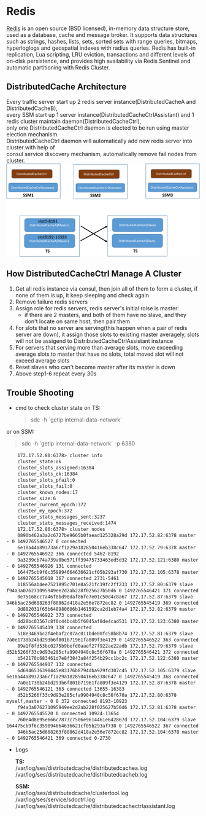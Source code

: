 # Redis

[Redis](https://redis.io/) is an open source \(BSD licensed\), in-memory data structure store, used as a database, cache and message broker. It supports data structures such as strings, hashes, lists, sets, sorted sets with range queries, bitmaps, hyperloglogs and geospatial indexes with radius queries. Redis has built-in replication, Lua scripting, LRU eviction, transactions and different levels of on-disk persistence, and provides high availability via Redis Sentinel and automatic partitioning with Redis Cluster.

## DistributedCache Architecture

Every traffic server start up 2 redis server instance\(DistributedCacheA and DistributedCacheB\),  
every SSM start up 1 server instance\(DistributedCacheCtrlAssistant\) and 1 redis cluster maintain daemon\(DistributedCacheCtrl\),  
only one DistributedCacheCtrl daemon is elected to be run using master election mechanism.  
DistributedCacheCtrl daemon will automatically add new redis server into cluster with help of  
consul service discovery mechanism, automatically remove fail nodes from cluster.  
![](./architecture.png)

## How DistributedCacheCtrl Manage A Cluster

1. Get all redis instance via consul, then join all of them to form a cluster, if none of them is up, it keep sleeping and check again
2. Remove failure redis servers
3. Assign role for redis servers, redis server's initial rolse is master:
   * if there are 2 masters, and both of them have no slave, and they don't locate on same host, then pair them 
4. For slots that no server are serving\(this happen when a pair of redis server are down\), it assign those slots to existing master averagely, slots will not be assigend to DistributedCacheCtrlAssistant instance
5. For servers that serving more than average slots, move exceeding average slots to master that have no slots, total moved slot will not exceed average slots
6. Reset slaves who can't become master after its master is down
7. Above step1-6 repeat every 30s

## Trouble Shooting

* cmd to check cluster state on TS:
  > sdc  -h  \`getip internal-data-network\`

or on SSM:

> sdc  -h  \`getip internal-data-network\` -p 6380

```
    172.17.52.80:6378> cluster info
    cluster_state:ok
    cluster_slots_assigned:16384
    cluster_slots_ok:16384
    cluster_slots_pfail:0
    cluster_slots_fail:0
    cluster_known_nodes:17
    cluster_size:6
    cluster_current_epoch:372
    cluster_my_epoch:372
    cluster_stats_messages_sent:3237
    cluster_stats_messages_received:1474
    172.17.52.80:6378> cluster nodes
    0890b462a3a2c6727be9665b0faead125328a29d 172.17.52.82:6378 master - 0 1492765546527 0 connected
    6e18a44a89373a6cf1a29a182850416eb338c647 172.17.52.79:6378 master - 0 1492765546922 366 connected 5462-8192
    9a3239cb74a739a0be571ff39475733463ed5d32 172.17.52.121:6380 master - 0 1492765546926 131 connected
    164475cb9f6c359894664636621cf05b293af730 172.17.52.105:6378 master - 0 1492765545018 367 connected 2731-5461
    118556ab4ee7521895c701e8a521fc19fc2ff233 172.17.52.80:6379 slave f94a3a076271095949ee2d2ab228f025627b50d6 0 1492765546421 371 connected
    0e75168cc7a46f8bd90daf86fe7e01c50d4c8a67 172.17.52.87:6379 slave 946b5ac25d688263f80862d418a2e56e7872ec82 0 1492765545419 369 connected
    9d882031f65b648980606b1461592ca2d1eb74a4 172.17.52.82:6379 master - 0 1492765546922 373 connected
    dd28bc03567c8f0c44bc4b5f6045af8de4cad531 172.17.52.123:6380 master - 0 1492765545419 138 connected
    518e3469bc2f4ebaf2c07ac011bde00fc58b8b74 172.17.52.81:6379 slave 7a0e1738b24bd293b6f801b71961fa809f3e4129 0 1492765546522 363 connected
    89a1f8fd53bc0275b9befd0aaef27f922ae22adb 172.17.52.79:6379 slave d52b5266f33c9d93e285cfa9904948c8c56f670a 0 1492765546421 372 connected
    b542170c683461d7e8f3843a84f254b29cc1bc2c 172.17.52.122:6380 master - 0 1492765544917 132 connected
    6d6946536390445e83176b8794dba929fd307c45 172.17.52.105:6379 slave 6e18a44a89373a6cf1a29a182850416eb338c647 0 1492765545419 368 connected
    7a0e1738b24bd293b6f801b71961fa809f3e4129 172.17.52.87:6378 master - 0 1492765546121 363 connected 13655-16383
    d52b5266f33c9d93e285cfa9904948c8c56f670a 172.17.52.80:6378 myself,master - 0 0 372 connected 8193-10923
    f94a3a076271095949ee2d2ab228f025627b50d6 172.17.52.81:6378 master - 0 1492765545520 0 connected 10924-13654
    760e4d8e95e666c7873c7506e9614461e642867d 172.17.52.104:6379 slave 164475cb9f6c359894664636621cf05b293af730 0 1492765546522 367 connected
    946b5ac25d688263f80862d418a2e56e7872ec82 172.17.52.104:6378 master - 0 1492765546421 369 connected 0-2730
```

* Logs

  **TS:**  
    /var/log/ses/distributedcache/distributedcachea.log  
    /var/log/ses/distributedcache/distributedcacheb.log

  **SSM:**  
    /var/log/ses/distributedcache/clustertool.log  
    /var/log/ses/service/sdcctrl.log  
    /var/log/ses/distributedcache/distributedcachectrlassistant.log



